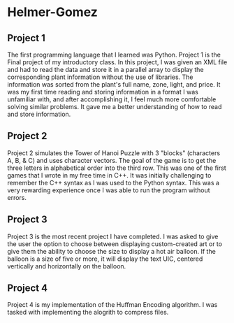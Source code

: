 # Helmer-Gomez
## Project 1

The first programming language that I learned was Python. Project 1 is the Final project of my introductory class. In this project, I was given an XML file and had to read the data and store it in a parallel array to display the corresponding plant information without the use of libraries. The information was sorted from the plant's full name, zone, light, and price. It was my first time reading and storing information in a format I was unfamiliar with, and after accomplishing it, I feel much more comfortable solving similar problems. It gave me a better understanding of how to read and store information.

## Project 2

Project 2 simulates the Tower of Hanoi Puzzle with 3 "blocks" (characters  A, B, & C) and uses character vectors. The goal of the game is to get the three letters in alphabetical order into the third row. This was one of the first games that I wrote in my free time in C++. It was initially challenging to remember the C++ syntax as I was used to the Python syntax. This was a very rewarding experience once I was able to run the program without errors. 

## Project 3

Project 3 is the most recent project I have completed. I was asked to give the user the option to choose between displaying custom-created art or to give them the ability to choose the size to display a hot air balloon. If the balloon is a size of five or more, it will display the text UIC, centered vertically and horizontally on the balloon. 

## Project 4
Project 4 is my implementation of the Huffman Encoding algorithm. I was tasked with implementing the alogrith to compress files.

